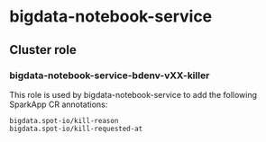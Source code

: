 # bigdata-notebook-service

## Cluster role

### bigdata-notebook-service-bdenv-vXX-killer

This role is used by bigdata-notebook-service to add the following SparkApp CR annotations:
```
bigdata.spot-io/kill-reason
bigdata.spot-io/kill-requested-at
```
